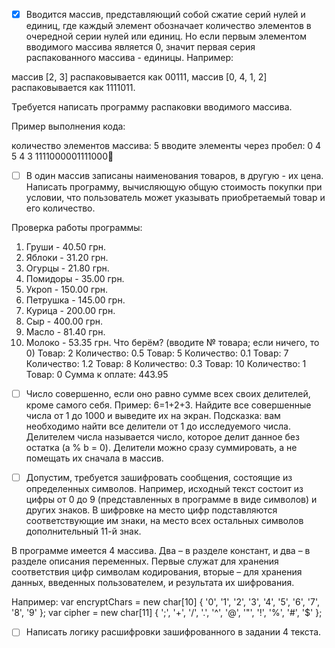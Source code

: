 - [x] Вводится массив, представляющий собой сжатие серий нулей и единиц, где каждый элемент обозначает количество элементов в очередной серии нулей или единиц. Но если первым элементом вводимого массива является 0, значит первая серия распакованного массива - единицы. Например:

массив [2, 3] распаковывается как 00111,
массив [0, 4, 1, 2] распаковывается как 1111011.

Требуется написать программу распаковки вводимого массива.

Пример выполнения кода:
 
количество элементов массива: 5
вводите элементы через пробел: 0 4 5 4 3 
1111000001111000

- [ ] В один массив записаны наименования товаров, в другую - их цена. Написать программу, вычисляющую общую стоимость покупки при условии, что пользователь может указывать приобретаемый товар и его количество.

Проверка работы программы:
 
1) Груши - 40.50 грн.
2) Яблоки - 31.20 грн.
3) Огурцы - 21.80 грн.
4) Помидоры - 35.00 грн.
5) Укроп - 150.00 грн.
6) Петрушка - 145.00 грн.
7) Курица - 200.00 грн.
8) Сыр - 400.00 грн.
9) Масло - 81.40 грн.
10) Молоко - 53.35 грн.
Что берём? (вводите № товара; если ничего, то 0)
Товар: 2
Количество: 0.5
Товар: 5
Количество: 0.1
Товар: 7
Количество: 1.2
Товар: 8
Количество: 0.3
Товар: 10
Количество: 1
Товар: 0
Сумма к оплате: 443.95


- [ ] Число совершенно, если оно равно сумме всех своих делителей, кроме самого себя. Пример: 6=1+2+3. Найдите все совершенные числа от 1 до 1000 и выведите их на экран. Подсказка: вам необходимо найти все делители от 1 до исследуемого числа. Делителем числа называется число, которое делит данное без остатка (a %  b = 0).
Делители можно сразу суммировать, а не помещать их сначала в массив.

- [ ] Допустим, требуется зашифровать сообщения, состоящие из определенных символов. Например, исходный текст состоит из цифры от 0 до 9 (представленных в программе в виде символов) и других знаков. В шифровке на место цифр подставляются соответствующие им знаки, на место всех остальных символов дополнительный 11-й знак.

В программе имеется 4 массива. Два – в разделе констант, и два – в разделе описания переменных. Первые служат для хранения соответствия цифр символам кодирования, вторые – для хранения данных, введенных пользователем, и результата их шифрования.


Например:
            var encryptChars = new char[10] { '0', '1', '2', '3', '4', '5', '6', '7', '8', '9' };
            var cipher = new char[11] { ';', '+', '/', '.', '^', '@', '"', '!', '%', '#', '$' };

- [ ] Написать логику расшифровки зашифрованного в задании 4 текста.
